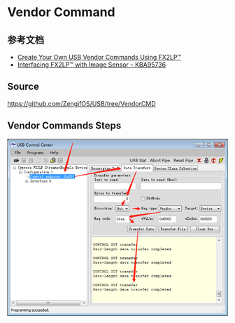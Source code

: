 # Vendor Command

## 参考文档

* [Create Your Own USB Vendor Commands Using FX2LP™](https://www.cypress.com/file/202971/download)
* [Interfacing FX2LP™ with Image Sensor – KBA95736](https://community.cypress.com/docs/DOC-9329)

## Source

https://github.com/ZengjfOS/USB/tree/VendorCMD

## Vendor Commands Steps

![images/Vendor_Commands.png](images/Vendor_Commands.png)